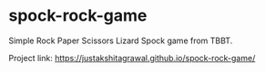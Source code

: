 # spock-rock-game

Simple Rock Paper Scissors Lizard Spock game from TBBT.

Project link: https://justakshitagrawal.github.io/spock-rock-game/
